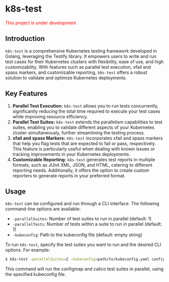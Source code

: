# k8s-test

<p style="color: red;">This project is under development</p>

## Introduction

`k8s-test` is a comprehensive Kubernetes testing framework developed in Golang, leveraging the Testify library. It empowers users to write and run test cases for their Kubernetes clusters with flexibility, ease of use, and high customizability. With features such as parallel test execution, xfail and xpass markers, and customizable reporting, `k8s-test` offers a robust solution to validate and optimize Kubernetes deployments.

## Key Features

1. **Parallel Test Execution:** `k8s-test` allows you to run tests concurrently, significantly reducing the total time required to execute your test cases while improving resource efficiency.
2. **Parallel Test Suites:** `k8s-test` extends the parallelism capabilities to test suites, enabling you to validate different aspects of your Kubernetes cluster simultaneously, further streamlining the testing process.
3. **xfail and xpass Markers:** `k8s-test` incorporates xfail and xpass markers that help you flag tests that are expected to fail or pass, respectively. This feature is particularly useful when dealing with known issues or tracking improvements in your Kubernetes deployments.
4. **Customizable Reporting:** `k8s-test` generates test reports in multiple formats, such as JUnit XML, JSON, and HTML, catering to different reporting needs. Additionally, it offers the option to create custom reporters to generate reports in your preferred format.

## Usage

`k8s-test` can be configured and run through a CLI interface. The following command-line options are available:

- `-parallelSuites`: Number of test suites to run in parallel (default: 1)
- `-parallelTests`: Number of tests within a suite to run in parallel (default: 1)
- `-kubeconfig`: Path to the kubeconfig file (default: empty string)

To run `k8s-test`, specify the test suites you want to run and the desired CLI options. For example:

```bash
$ k8s-test -parallelSuites=2 -kubeconfig=path/to/kubeconfig.yaml configmap calico
```

This command will run the configmap and calico test suites in parallel, using the specified kubeconfig file.
